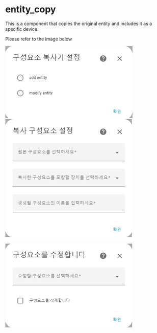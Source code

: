 # entity_copy

This is a component that copies the original entity and includes it as a specific device.

Please refer to the image below

![select_function.jpg](https://raw.githubusercontent.com/oukene/entity_copy/main/images/select_function.jpg)
![add_entity.jpg](https://raw.githubusercontent.com/oukene/entity_copy/main/images/add_entity.jpg)

![modify_entity.jpg](https://raw.githubusercontent.com/oukene/entity_copy/main/images/modify_entity.jpg)
